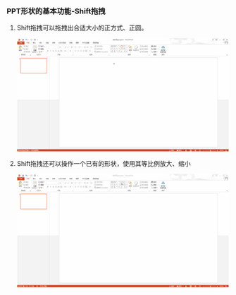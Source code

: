### PPT形状的基本功能-Shift拖拽



1. Shift拖拽可以拖拽出合适大小的正方式、正圆。

   ![Shift拖拽](https://raw.githubusercontent.com/huxiaoning/img/master/20201023215043.gif)

2. Shift拖拽还可以操作一个已有的形状，使用其等比例放大、缩小

   ![Shift拖拽](https://raw.githubusercontent.com/huxiaoning/img/master/20201023215635.gif)

